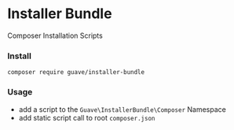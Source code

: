# Installer Bundle
Composer Installation Scripts

### Install
`composer require guave/installer-bundle`

### Usage
 * add a script to the `Guave\InstallerBundle\Composer` Namespace
 * add static script call to root `composer.json`